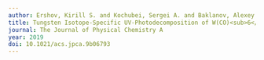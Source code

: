 ```yaml
---
author: Ershov, Kirill S. and Kochubei, Sergei A. and Baklanov, Alexey V.
title: Tungsten Isotope-Specific UV-Photodecomposition of W(CO)<sub>6</sub> at 266 nm
journal: The Journal of Physical Chemistry A
year: 2019
doi: 10.1021/acs.jpca.9b06793
---
```

